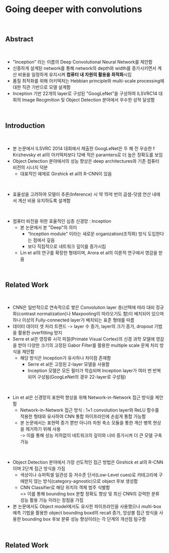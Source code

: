 # Going deeper with convolutions

<br>

## Abstract

<br>

- "Inception" 라는 이름의 Deep Convolutional Neural Network를 제안함
- 신중하게 설계된 network를 통해 network의 depth와 width를 증가시키면서 계산 비용을 일정하게 유지시켜 **컴퓨터 내 자원의 활용을 최적화**시킴
- 품질 최적화를 위해 아키텍처는 Hebbian principle와 multi-scale processing에 대한 직관 기반으로 모델 설계함
- Inception 기반 22개의 layer로 구성된 "GoogLeNet"을 구성하여 ILSVRC14 대회의 Image Recgmition 및 Object Detection 분야에서 우수한 성적 달성함

<br>

## Introduction

<br>

- 본 논문에서 ILSVRC 2014 대회에서 제출한 GoogLeNet은 두 해 전 우승한 f Krizhevsky et al의 아키텍처보다 12배 적은 paramters로 더 높은 정확도를 보임
- Object Detection 분야에서의 성능 향상은 deep architectures와 기존 컴퓨터 비전의 시너지 덕분
  - 대표적인 예제로 Girshick et al의 R-CNN이 있음

<br>
  
- 효율성을 고려하여 모델이 추론(Inference) 시 약 15억 번의 곱셈-덧셈 연산 내에서 계산 비용 유지하도록 설계함

<br>

- 컴퓨터 비전을 위한 효율적인 심층 신경망 : Inception
  - 본 논문에서 본 "Deep"의 의미
    - “Inception module" 이라는 새로운 organization(조직화) 방식 도입한다는 점에서 깊음
    - 보다 직접적으로 네트워크 깊이를 증가시킴
  - Lin et al의 연구를 확장한 형태이며, Arora et al의 이론적 연구에서 영감을 받음

<br>

## Related Work

<br>

- CNN은 일반적으로 연속적으로 쌓은 Convolution layer 층(선택에 따라 대비 정규화(contrast normalization)나 Maxpooling이 따라오기도 함)이 배치되어 있으며 하나 이상의 Fully-connected layer가 배치되는 표준 형태를 따름
- 데이터 데이터 셋 처리 트랜드 -> layer 수 증가, layer의 크기 증가, dropout 기법을 활용한 overfitting 방지
- Serre et al은 영장류 시각 피질(Primate Visual Cortex)의 신경 과학 모델에 영감을 받아 다양한 크기의 고정된 Gabor Filter를 활용한 multiple scale 문제 처리 방식을 제안함
  - 해당 방식은 Inception가 유사하나 차이점 존재함
    - Serre et al은 고정된 2-layer 모델을 사용함
    - Inception 모델은 모든 필터가 학습되며 Inception layer가 여러 번 반복되어 구성됨(GoogLeNet의 경우 22-layer로 구성됨)
   
<br>

- Lin et al은 신경망의 표현력 향상을 위해 Network-in-Network 접근 방식을 제안함
  - Network-in-Network 접근 방식 : 1×1 convolution layer와 ReLU 함수를 적용한 형태와 유사하여 CNN 통합 파이프라인에 손쉽게 통합 가능함
  - 본 논문에서는 표현력 증가 뿐만 아니라 차원 축소 모듈을 통한 계산 병목 현상을 제거하기 위해 사용 <br>
    -> 이를 통해 성능 저하없이 네트워크의 깊이와 너비 증가시켜 더 큰 모델 구축 가능

<br>

- Object Detection 분야에서 가장 선도적인 접근 방법은 Girshick et al의 R-CNN이며 2단계 접근 방식을 가짐
  - 색상이나 슈퍼픽셀 일관성 등 저수준 단서(Low-Level cues)로 카테고리에 구애받지 않는 방식(category-agnostic)으로 object 후보 생성함
  - CNN Classifier로 해당 위치의 객체 범주 식별함 <br>
  => 이를 통해 bounding box 분할 정확도 향상 및 최신 CNN의 강력한 분류 성능 활용 가능 이라는 장점을 가짐
- 본 논문에서도 Object model에서도 유사한 파이프라인을 사용했으나 multi-box 예측 기법을 활용한 object bounding boxd의 recall 증가, 앙상블 접근 방식을 사용한 bounding box 후보 분류 성능 향상이라는 각 단계의 개선점 탐구함

<br>

## Related Work

<br>







